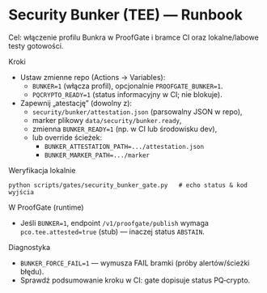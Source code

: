 # Security Bunker (TEE) — Runbook

Cel: włączenie profilu Bunkra w ProofGate i bramce CI oraz lokalne/labowe testy gotowości.

Kroki
- Ustaw zmienne repo (Actions → Variables):
  - `BUNKER=1` (włącza profil), opcjonalnie `PROOFGATE_BUNKER=1`.
  - `PQCRYPTO_READY=1` (status informacyjny w CI; nie blokuje).
- Zapewnij „atestację” (dowolny z):
  - `security/bunker/attestation.json` (parsowalny JSON w repo),
  - marker plikowy `data/security/bunker.ready`,
  - zmienna `BUNKER_READY=1` (np. w CI lub środowisku dev),
  - lub override ścieżek:
    - `BUNKER_ATTESTATION_PATH=.../attestation.json`
    - `BUNKER_MARKER_PATH=.../marker`

Weryfikacja lokalnie
```
python scripts/gates/security_bunker_gate.py   # echo status & kod wyjścia
```

W ProofGate (runtime)
- Jeśli `BUNKER=1`, endpoint `/v1/proofgate/publish` wymaga `pco.tee.attested=true` (stub) — inaczej status `ABSTAIN`.

Diagnostyka
- `BUNKER_FORCE_FAIL=1` — wymusza FAIL bramki (próby alertów/ścieżki błędu).
- Sprawdź podsumowanie kroku w CI: gate dopisuje status PQ‑crypto.

